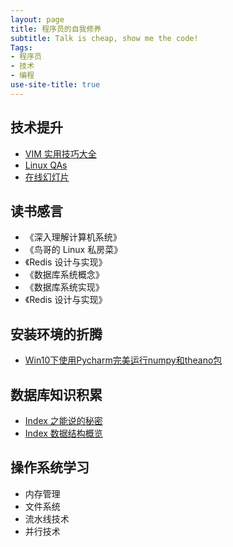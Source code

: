 ```yaml
---
layout: page
title: 程序员的自我修养
subtitle: Talk is cheap, show me the code!
Tags:
- 程序员
- 技术
- 编程
use-site-title: true
---
```


## 技术提升
- [VIM 实用技巧大全]()
- [Linux QAs](Blogs/qa-set) 
- [在线幻灯片](online-slide-test)

## 读书感言
- 《深入理解计算机系统》
- 《鸟哥的 Linux 私房菜》
- 《Redis 设计与实现》
- 《数据库系统概念》
- 《数据库系统实现》
- 《Redis 设计与实现》

## 安装环境的折腾
- [Win10下使用Pycharm完美运行numpy和theano包](Blogs/win10-pycharm-datascience)

## 数据库知识积累
- [Index 之能说的秘密](Blogs/Database/what-is-an-index)
- [Index 数据结构概览](Blogs/Database/index-structure-study)

## 操作系统学习
- 内存管理
- 文件系统
- 流水线技术
- 并行技术
